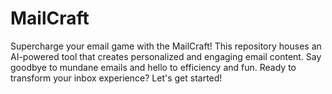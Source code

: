 # MailCraft
Supercharge your email game with the MailCraft! This repository houses an AI-powered tool that creates personalized and engaging email content. Say goodbye to mundane emails and hello to efficiency and fun. Ready to transform your inbox experience? Let's get started!
